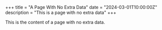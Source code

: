 +++
title = "A Page With No Extra Data"
date = "2024-03-01T10:00:00Z"
description = "This is a page with no extra data"
+++

This is the content of a page with no extra data.

